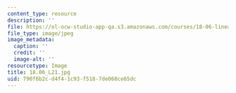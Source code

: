 ```yaml
---
content_type: resource
description: ''
file: https://ol-ocw-studio-app-qa.s3.amazonaws.com/courses/18-06-linear-algebra-spring-2010/790f6b2cd4f41c93f5187de068ce65dc_18.06_L21.jpg
file_type: image/jpeg
image_metadata:
  caption: ''
  credit: ''
  image-alt: ''
resourcetype: Image
title: 18.06_L21.jpg
uid: 790f6b2c-d4f4-1c93-f518-7de068ce65dc
---
```

